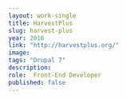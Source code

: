 ```yaml
---
layout: work-single
title: HarvestPlus
slug: harvest-plus
year: 2016
link: "http://harvestplus.org/"
image:
tags: "Drupal 7"
description:
role:  Front-End Developer
published: false
---
```

